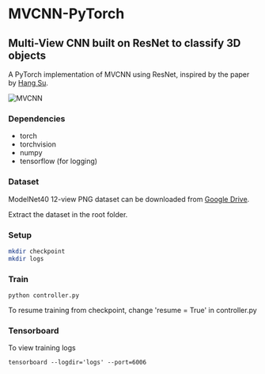 # MVCNN-PyTorch
## Multi-View CNN built on ResNet to classify 3D objects
A PyTorch implementation of MVCNN using ResNet, inspired by the paper by [Hang Su](http://vis-www.cs.umass.edu/mvcnn/docs/su15mvcnn.pdf).

![MVCNN](https://preview.ibb.co/eKcJHy/687474703a2f2f7669732d7777772e63732e756d6173732e6564752f6d76636e6e2f696d616765732f6d76636e6e2e706e67.png)

### Dependencies
* torch
* torchvision
* numpy
* tensorflow (for logging)

### Dataset
ModelNet40 12-view PNG dataset can be downloaded from [Google Drive](https://drive.google.com/file/d/0B4v2jR3WsindMUE3N2xiLVpyLW8/view).

Extract the dataset in the root folder.

### Setup
```bash
mkdir checkpoint
mkdir logs
```

### Train
```
python controller.py
```
To resume training from checkpoint, change 'resume = True' in controller.py

### Tensorboard
To view training logs
```
tensorboard --logdir='logs' --port=6006
```
